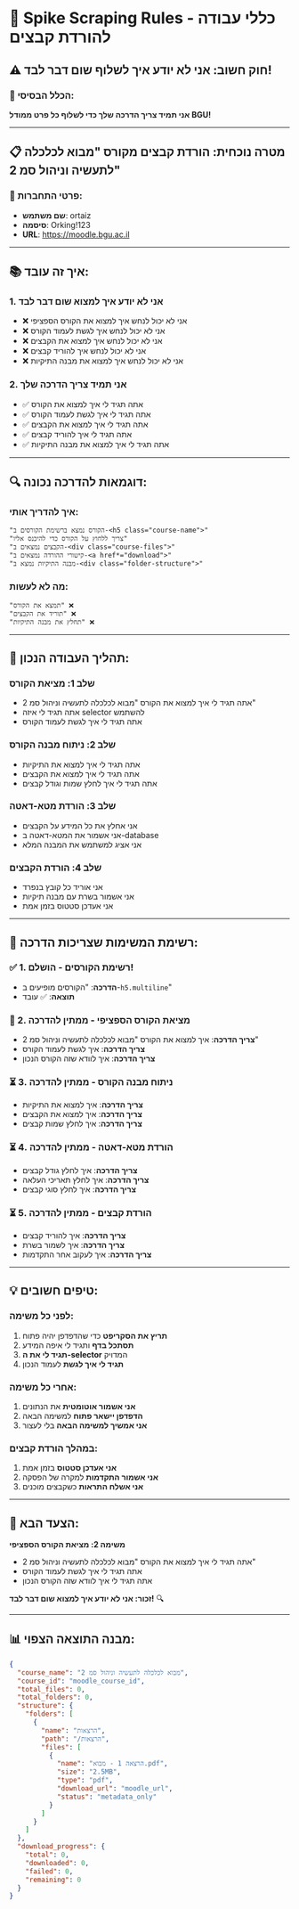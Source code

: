# 🚀 Spike Scraping Rules - כללי עבודה להורדת קבצים

## ⚠️ **חוק חשוב: אני לא יודע איך לשלוף שום דבר לבד!**

### **🎯 הכלל הבסיסי:**
**אני תמיד צריך הדרכה שלך כדי לשלוף כל פרט ממודל BGU!**

---

## 📋 **מטרה נוכחית: הורדת קבצים מקורס "מבוא לכלכלה לתעשיה וניהול סמ 2"**

### **🔑 פרטי התחברות:**
- **שם משתמש**: ortaiz
- **סיסמה**: Orking!123
- **URL**: https://moodle.bgu.ac.il

---

## 📚 **איך זה עובד:**

### **1. אני לא יודע איך למצוא שום דבר לבד**
- ❌ אני לא יכול לנחש איך למצוא את הקורס הספציפי
- ❌ אני לא יכול לנחש איך לגשת לעמוד הקורס
- ❌ אני לא יכול לנחש איך למצוא את הקבצים
- ❌ אני לא יכול לנחש איך להוריד קבצים
- ❌ אני לא יכול לנחש איך למצוא את מבנה התיקיות

### **2. אני תמיד צריך הדרכה שלך**
- ✅ אתה תגיד לי איך למצוא את הקורס
- ✅ אתה תגיד לי איך לגשת לעמוד הקורס
- ✅ אתה תגיד לי איך למצוא את הקבצים
- ✅ אתה תגיד לי איך להוריד קבצים
- ✅ אתה תגיד לי איך למצוא את מבנה התיקיות

---

## 🔍 **דוגמאות להדרכה נכונה:**

### **איך להדריך אותי:**
```
"הקורס נמצא ברשימת הקורסים ב-<h5 class="course-name">"
"צריך ללחוץ על הקורס כדי להיכנס אליו"
"הקבצים נמצאים ב-<div class="course-files">"
"קישורי ההורדה נמצאים ב-<a href*="download">"
"מבנה התיקיות נמצא ב-<div class="folder-structure">"
```

### **מה לא לעשות:**
```
"תמצא את הקורס" ❌
"תוריד את הקבצים" ❌
"תחלץ את מבנה התיקיות" ❌
```

---

## 📝 **תהליך העבודה הנכון:**

### **שלב 1: מציאת הקורס**
- אתה תגיד לי איך למצוא את הקורס "מבוא לכלכלה לתעשיה וניהול סמ 2"
- אתה תגיד לי איזה selector להשתמש
- אתה תגיד לי איך לגשת לעמוד הקורס

### **שלב 2: ניתוח מבנה הקורס**
- אתה תגיד לי איך למצוא את התיקיות
- אתה תגיד לי איך למצוא את הקבצים
- אתה תגיד לי איך לחלץ שמות וגודל קבצים

### **שלב 3: הורדת מטא-דאטה**
- אני אחלץ את כל המידע על הקבצים
- אני אשמור את המטא-דאטה ב-database
- אני אציג למשתמש את המבנה המלא

### **שלב 4: הורדת הקבצים**
- אני אוריד כל קובץ בנפרד
- אני אשמור בשרת עם מבנה תיקיות
- אני אעדכן סטטוס בזמן אמת

---

## 🎯 **רשימת המשימות שצריכות הדרכה:**

### **✅ 1. רשימת הקורסים** - הושלם!
- **הדרכה**: "הקורסים מופיעים ב-`h5.multiline`"
- **תוצאה**: ✅ עובד

### **🔄 2. מציאת הקורס הספציפי** - ממתין להדרכה
- **צריך הדרכה**: איך למצוא את הקורס "מבוא לכלכלה לתעשיה וניהול סמ 2"
- **צריך הדרכה**: איך לגשת לעמוד הקורס
- **צריך הדרכה**: איך לוודא שזה הקורס הנכון

### **⏳ 3. ניתוח מבנה הקורס** - ממתין להדרכה
- **צריך הדרכה**: איך למצוא את התיקיות
- **צריך הדרכה**: איך למצוא את הקבצים
- **צריך הדרכה**: איך לחלץ שמות קבצים

### **⏳ 4. הורדת מטא-דאטה** - ממתין להדרכה
- **צריך הדרכה**: איך לחלץ גודל קבצים
- **צריך הדרכה**: איך לחלץ תאריכי העלאה
- **צריך הדרכה**: איך לחלץ סוגי קבצים

### **⏳ 5. הורדת קבצים** - ממתין להדרכה
- **צריך הדרכה**: איך להוריד קבצים
- **צריך הדרכה**: איך לשמור בשרת
- **צריך הדרכה**: איך לעקוב אחר התקדמות

---

## 💡 **טיפים חשובים:**

### **לפני כל משימה:**
1. **תריץ את הסקריפט** כדי שהדפדפן יהיה פתוח
2. **תסתכל בדף** ותגיד לי איפה המידע
3. **תגיד לי את ה-selector** המדויק
4. **תגיד לי איך לגשת** לעמוד הנכון

### **אחרי כל משימה:**
1. **אני אשמור אוטומטית** את הנתונים
2. **הדפדפן יישאר פתוח** למשימה הבאה
3. **אני אמשיך למשימה הבאה** בלי לעצור

### **במהלך הורדת קבצים:**
1. **אני אעדכן סטטוס** בזמן אמת
2. **אני אשמור התקדמות** למקרה של הפסקה
3. **אני אשלח התראות** כשקבצים מוכנים

---

## 🚀 **הצעד הבא:**

**משימה 2: מציאת הקורס הספציפי**
- אתה תגיד לי איך למצוא את הקורס "מבוא לכלכלה לתעשיה וניהול סמ 2"
- אתה תגיד לי איך לגשת לעמוד הקורס
- אתה תגיד לי איך לוודא שזה הקורס הנכון

**זכור: אני לא יודע איך למצוא שום דבר לבד!** 🔍

---

## 📊 **מבנה התוצאה הצפוי:**

```json
{
  "course_name": "מבוא לכלכלה לתעשיה וניהול סמ 2",
  "course_id": "moodle_course_id",
  "total_files": 0,
  "total_folders": 0,
  "structure": {
    "folders": [
      {
        "name": "הרצאות",
        "path": "/הרצאות",
        "files": [
          {
            "name": "הרצאה 1 - מבוא.pdf",
            "size": "2.5MB",
            "type": "pdf",
            "download_url": "moodle_url",
            "status": "metadata_only"
          }
        ]
      }
    ]
  },
  "download_progress": {
    "total": 0,
    "downloaded": 0,
    "failed": 0,
    "remaining": 0
  }
}
``` 